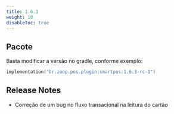 ```yaml
---
title: 1.6.3
weight: 10
disableToc: true
---
```


## Pacote
Basta modificar a versão no gradle, conforme exemplo:

```Kotlin
implementation("br.zoop.pos.plugin:smartpos:1.6.3-rc-1")
```

## Release Notes
- Correção de um bug no fluxo transacional na leitura do cartão

